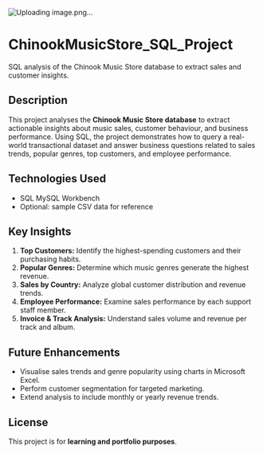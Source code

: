 ![Uploading image.png…]()


# ChinookMusicStore_SQL_Project
SQL analysis of the Chinook Music Store database to extract sales and customer insights.

## Description
This project analyses the **Chinook Music Store database** to extract actionable insights about music sales, customer behaviour, and business performance. Using SQL, the project demonstrates how to query a real-world transactional dataset and answer business questions related to sales trends, popular genres, top customers, and employee performance.

## Technologies Used
- SQL MySQL Workbench
- Optional: sample CSV data for reference

## Key Insights
1. **Top Customers:** Identify the highest-spending customers and their purchasing habits.  
2. **Popular Genres:** Determine which music genres generate the highest revenue.  
3. **Sales by Country:** Analyze global customer distribution and revenue trends.  
4. **Employee Performance:** Examine sales performance by each support staff member.  
5. **Invoice & Track Analysis:** Understand sales volume and revenue per track and album.

## Future Enhancements
- Visualise sales trends and genre popularity using charts in Microsoft Excel.  
- Perform customer segmentation for targeted marketing.  
- Extend analysis to include monthly or yearly revenue trends.
   
## License
This project is for **learning and portfolio purposes**.
